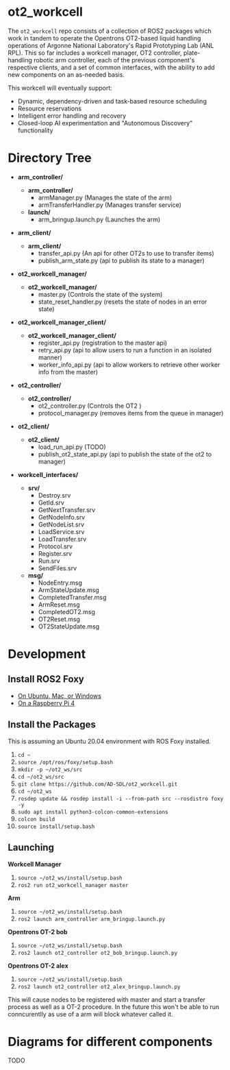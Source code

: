# ot2_workcell

The `ot2_workcell` repo consists of a collection of ROS2 packages which work in tandem to operate the Opentrons OT2-based liquid handling operations of Argonne National Laboratory's Rapid Prototyping Lab (ANL RPL).
This so far includes a workcell manager, OT2 controller, plate-handling robotic arm controller, each of the previous component's respective clients, and a set of common interfaces, with the ability to add new components on an as-needed basis.

This workcell will eventually support:
* Dynamic, dependency-driven and task-based resource scheduling
* Resource reservations
* Intelligent error handling and recovery
* Closed-loop AI experimentation and "Autonomous Discovery" functionality

# Directory Tree

* **arm_controller/**
	* **arm_controller/**
		* armManager.py (Manages the state of the arm)
		* armTransferHandler.py (Manages transfer service)
	* **launch/**
		* arm_bringup.launch.py (Launches the arm)

* **arm_client/**
	* **arm_client/**
		* transfer_api.py (An api for other OT2s to use to transfer items)
		* publish_arm_state.py (api to publish its state to a manager)

* **ot2_workcell_manager/**
	* **ot2_workcell_manager/**
		* master.py (Controls the state of the system)
		* state_reset_handler.py (resets the state of nodes in an error state)

* **ot2_workcell_manager_client/**
	* **ot2_workcell_manager_client/**
		* register_api.py (registration to the master api)
		* retry_api.py (api to allow users to run a function in an isolated manner)
		* worker_info_api.py (api to allow workers to retrieve other worker info from the master)

* **ot2_controller/**
	* **ot2_controller/**
		* ot2_controller.py (Controls the OT2 )
		* protocol_manager.py (removes items from the queue in manager)

* **ot2_client/**
	* **ot2_client/**
		* load_run_api.py (TODO)
		* publish_ot2_state_api.py (api to publish the state of the ot2 to manager)

* **workcell_interfaces/**
	* **srv/**
		* Destroy.srv
		* GetId.srv
		* GetNextTransfer.srv
		* GetNodeInfo.srv
		* GetNodeList.srv
		* LoadService.srv
		* LoadTransfer.srv
		* Protocol.srv
		* Register.srv
		* Run.srv
		* SendFiles.srv
	* **msg/**
		* NodeEntry.msg
		* ArmStateUpdate.msg
		* CompletedTransfer.msg
		* ArmReset.msg
		* CompletedOT2.msg
		* OT2Reset.msg
		* OT2StateUpdate.msg


# Development

## Install ROS2 Foxy

* [On Ubuntu, Mac, or Windows](https://docs.ros.org/en/foxy/Installation.html)
* [On a Raspberry Pi 4](https://roboticsbackend.com/install-ros2-on-raspberry-pi/)

## Install the Packages

This is assuming an Ubuntu 20.04 environment with ROS Foxy installed.

1. `cd ~`
1. `source /opt/ros/foxy/setup.bash`
1. `mkdir -p ~/ot2_ws/src`
1. `cd ~/ot2_ws/src`
1. `git clone https://github.com/AD-SDL/ot2_workcell.git`
1. `cd ~/ot2_ws`
1. `rosdep update && rosdep install -i --from-path src --rosdistro foxy -y`
1. `sudo apt install python3-colcon-common-extensions`
3. `colcon build`
4. `source install/setup.bash`

## Launching

**Workcell Manager**
1. `source ~/ot2_ws/install/setup.bash`
2. `ros2 run ot2_workcell_manager master`

**Arm**
1. `source ~/ot2_ws/install/setup.bash`
2. `ros2 launch arm_controller arm_bringup.launch.py`

**Opentrons OT-2 bob**
1. `source ~/ot2_ws/install/setup.bash`
2. `ros2 launch ot2_controller ot2_bob_bringup.launch.py`

**Opentrons OT-2 alex**
1. `source ~/ot2_ws/install/setup.bash`
2. `ros2 launch ot2_controller ot2_alex_bringup.launch.py`

This will cause nodes to be registered with master and start a transfer process as well as a OT-2 procedure. In the future this won't be able to run conncurentlly as use of a arm will block whatever called it.

# Diagrams for different components
TODO

